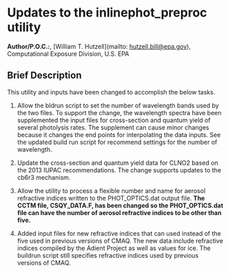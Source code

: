 # Updates to the inlinephot_preproc utility 

**Author/P.O.C.:**, [William T. Hutzell](mailto: hutzell.bill@epa.gov), Computational Exposure Division, U.S. EPA

## Brief Description

This utility and inputs have been changed to accomplish the below tasks.
 
1.  Allow the bldrun script to set the number of wavelength bands used by the two files. To support the change, the wavelength spectra have been supplemented the input files for cross-section and quantum yield of several photolysis rates. The supplement can cause minor changes because it changes the end points for interpolating the data inputs. See the updated build run script for recommend settings for the number of wavelength.

2.  Update the cross-section and quantum yield data for CLNO2 based on the 2013 IUPAC recommendations. The change supports updates to the cb6r3 mechanism.

3.  Allow the utility to process a flexible number and name for aerosol refractive indices written to the PHOT_OPTICS.dat output file. **The CCTM file, CSQY_DATA.F, has been changed so the PHOT_OPTICS.dat file can have the number of aerosol refractive indices to be other than five.**

4. Added input files for new refractive indices that can used instead of the five used in previous versions of CMAQ. The new data include refractive indices compiled by the Adient Project as well as values for ice. The buildrun script still specifies refractive indices used by previous versions of CMAQ. 


